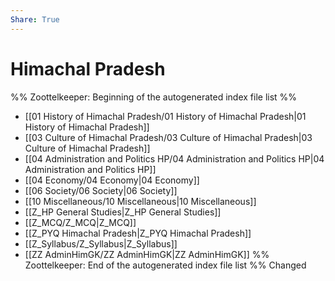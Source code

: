 ```yaml
---
Share: True
---
```

# Himachal Pradesh
%% Zoottelkeeper: Beginning of the autogenerated index file list  %%
-  [[01 History of Himachal Pradesh/01 History of Himachal Pradesh|01 History of Himachal Pradesh]]
-  [[03 Culture of Himachal Pradesh/03 Culture of Himachal Pradesh|03 Culture of Himachal Pradesh]]
-  [[04 Administration and Politics HP/04 Administration and Politics HP|04 Administration and Politics HP]]
-  [[04 Economy/04 Economy|04 Economy]]
-  [[06 Society/06 Society|06 Society]]
-  [[10 Miscellaneous/10 Miscellaneous|10 Miscellaneous]]
-  [[Z_HP General Studies|Z_HP General Studies]]
-  [[Z_MCQ/Z_MCQ|Z_MCQ]]
-  [[Z_PYQ Himachal Pradesh|Z_PYQ Himachal Pradesh]]
-  [[Z_Syllabus/Z_Syllabus|Z_Syllabus]]
-  [[ZZ AdminHimGK/ZZ AdminHimGK|ZZ AdminHimGK]]
%% Zoottelkeeper: End of the autogenerated index file list  %%
Changed